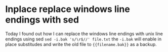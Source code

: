 # Inplace replace windows line endings with sed

Today I found out how I can replace the windows line endings with unix line endings using sed
```sed -i.bak 's/\r$//' file.txt```
the `-i.bak` will enable in place substitudes and write the old file to `{{filename.bak}}` as a backup.
